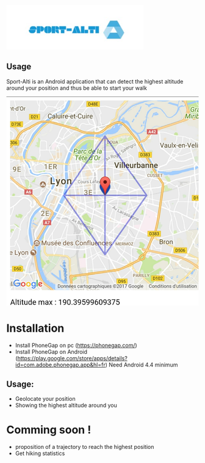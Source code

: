 [![N|Solid](https://github.com/KarimZghali/sport-alti/blob/master/resources/logo-sport-alti.jpg?raw=true)](https://github.com/KarimZghali/sport-alti/blob/master/resources/logo-sport-alti.jpg?raw=true)
## Usage

Sport-Alti is an Android application that can detect the highest altitude around your position and thus be able to start your walk


[![N|Solid](https://github.com/KarimZghali/sport-alti/blob/master/resources/capt.jpg?raw=true)](https://github.com/KarimZghali/sport-alti/blob/master/resources/capt.jpg?raw=true)

# Installation

- Install PhoneGap on pc (https://phonegap.com/)
- Install PhoneGap on Android (https://play.google.com/store/apps/details?id=com.adobe.phonegap.app&hl=fr)
 Need Android 4.4 minimum


## Usage:

- Geolocate your position
- Showing the highest altitude around you


# Comming soon !

  - proposition of a trajectory to reach the highest position
  - Get hiking statistics